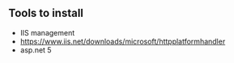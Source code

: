 ## Tools to install 

* IIS management
* https://www.iis.net/downloads/microsoft/httpplatformhandler
* asp.net 5 

